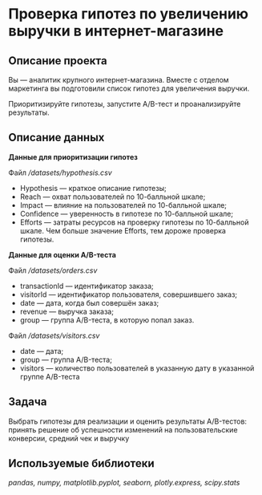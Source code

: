 # Проверка гипотез по увеличению выручки в интернет-магазине

## Описание проекта
Вы — аналитик крупного интернет-магазина. Вместе с отделом маркетинга вы подготовили список гипотез для увеличения выручки.

Приоритизируйте гипотезы, запустите A/B-тест и проанализируйте результаты.

## Описание данных
**Данные для приоритизации гипотез**

Файл */datasets/hypothesis.csv*
- Hypothesis — краткое описание гипотезы;
- Reach — охват пользователей по 10-балльной шкале;
- Impact — влияние на пользователей по 10-балльной шкале;
- Confidence — уверенность в гипотезе по 10-балльной шкале;
- Efforts — затраты ресурсов на проверку гипотезы по 10-балльной шкале. Чем больше значение Efforts, тем дороже проверка гипотезы.

**Данные для оценки A/B-теста**

Файл */datasets/orders.csv*
- transactionId — идентификатор заказа;
- visitorId — идентификатор пользователя, совершившего заказ;
- date — дата, когда был совершён заказ;
- revenue — выручка заказа;
- group — группа A/B-теста, в которую попал заказ.

Файл */datasets/visitors.csv*
- date — дата;
- group — группа A/B-теста;
- visitors — количество пользователей в указанную дату в указанной группе A/B-теста

## Задача
Выбрать гипотезы для реализации и оценить результаты A/B-тестов: принять решение об успешности изменений на пользовательские конверсии, средний чек и выручку

## Используемые библиотеки
*pandas, numpy, matplotlib.pyplot, seaborn, plotly.express, scipy.stats*
